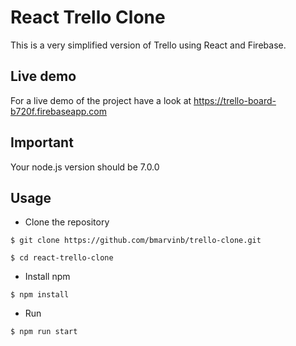 # React Trello Clone

This is a very simplified version of Trello using React and Firebase.

## Live demo

For a live demo of the project have a look at https://trello-board-b720f.firebaseapp.com

## Important

Your node.js version should be 7.0.0

## Usage

-   Clone the repository

```
$ git clone https://github.com/bmarvinb/trello-clone.git
```

```
$ cd react-trello-clone
```

-   Install npm

```
$ npm install
```

-   Run

```
$ npm run start
```
